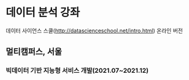 # 데이터 분석 강좌
데이터 사이언스 스쿨(http://datascienceschool.net/intro.html) 온라인 버전

## 멀티캠퍼스, 서울
### 빅데이터 기반 지능형 서비스 개발(2021.07~2021.12)
